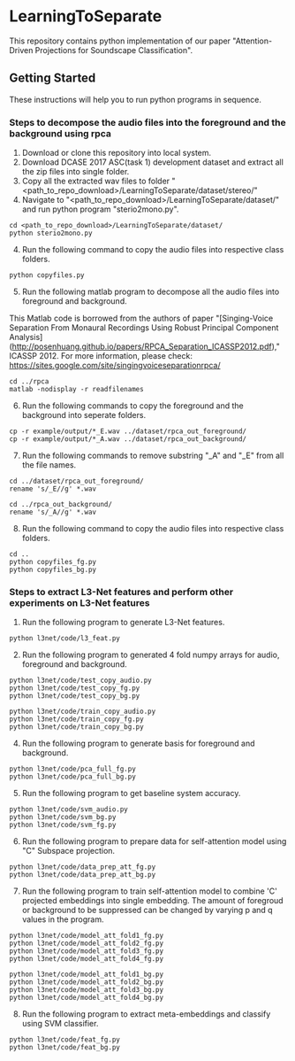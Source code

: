 # LearningToSeparate

This repository contains python implementation of our paper "Attention-Driven Projections for Soundscape Classification".

## Getting Started

These instructions will help you to run python programs in sequence.

### Steps to decompose the audio files into the foreground and the background using rpca

1. Download or clone this repository into local system.
2. Download DCASE 2017 ASC(task 1) development dataset and extract all the zip files into single folder.
3. Copy all the extracted wav files to folder "<path_to_repo_download>/LearningToSeparate/dataset/stereo/"
4. Navigate to "<path_to_repo_download>/LearningToSeparate/dataset/" and run python program "sterio2mono.py".
```
cd <path_to_repo_download>/LearningToSeparate/dataset/
python sterio2mono.py
```
4. Run the following command to copy the audio files into respective class folders.
```
python copyfiles.py
```
5. Run the following matlab program to decompose all the audio files into foreground and background.

  This Matlab code is borrowed from the authors of paper "[Singing-Voice Separation From Monaural Recordings Using Robust Principal Component Analysis]   (http://posenhuang.github.io/papers/RPCA_Separation_ICASSP2012.pdf)," ICASSP 2012.
  For more information, please check: https://sites.google.com/site/singingvoiceseparationrpca/
```
cd ../rpca
matlab -nodisplay -r readfilenames
```
6. Run the following commands to copy the foreground and the background into seperate folders.
```
cp -r example/output/*_E.wav ../dataset/rpca_out_foreground/
cp -r example/output/*_A.wav ../dataset/rpca_out_background/
```
7. Run the following commands to remove substring "_A" and "_E" from all the file names.
```
cd ../dataset/rpca_out_foreground/
rename 's/_E//g' *.wav

cd ../rpca_out_background/
rename 's/_A//g' *.wav
```
8. Run the following command to copy the audio files into respective class folders.
```
cd ..
python copyfiles_fg.py
python copyfiles_bg.py
```

### Steps to extract L3-Net features and perform other experiments on L3-Net features

1. Run the following program to generate L3-Net features.
```
python l3net/code/l3_feat.py

```
2. Run the following program to generated 4 fold numpy arrays for audio, foreground and background.
```
python l3net/code/test_copy_audio.py
python l3net/code/test_copy_fg.py
python l3net/code/test_copy_bg.py

python l3net/code/train_copy_audio.py
python l3net/code/train_copy_fg.py
python l3net/code/train_copy_bg.py
```
4. Run the following program to generate basis for foreground and background.
```
python l3net/code/pca_full_fg.py
python l3net/code/pca_full_bg.py
```
5. Run the following program to get baseline system accuracy.
```
python l3net/code/svm_audio.py
python l3net/code/svm_bg.py
python l3net/code/svm_fg.py
```
6. Run the following program to prepare data for self-attention model using "C" Subspace projection.
```
python l3net/code/data_prep_att_fg.py
python l3net/code/data_prep_att_bg.py
```

7. Run the following program to train self-attention model to combine 'C' projected embeddings into single embedding. The amount of foregroud or background to be suppressed can be changed by varying p and q values in the program. 
```
python l3net/code/model_att_fold1_fg.py
python l3net/code/model_att_fold2_fg.py
python l3net/code/model_att_fold3_fg.py
python l3net/code/model_att_fold4_fg.py

python l3net/code/model_att_fold1_bg.py
python l3net/code/model_att_fold2_bg.py
python l3net/code/model_att_fold3_bg.py
python l3net/code/model_att_fold4_bg.py
```
8. Run the following program to extract meta-embeddings and classify using SVM classifier. 
```
python l3net/code/feat_fg.py
python l3net/code/feat_bg.py
```
